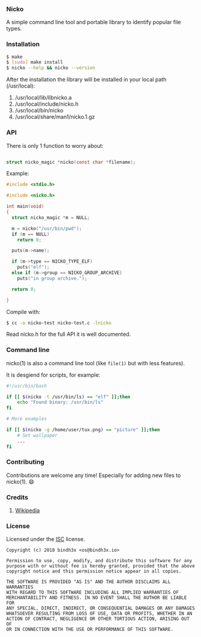 ### Nicko

A simple command line tool and portable library to identify
popular file types.

### Installation

```bash
$ make
$ [sudo] make install
$ nicko --help && nicko --version
```

After the installation the library will be installed in your local path
(/usr/local):

1. /usr/local/lib/libnicko.a
2. /usr/local/include/nicko.h
3. /usr/local/bin/nicko
4. /usr/local/share/man1/nicko.1.gz

### API

There is only 1 function to worry about:

```c

struct nicko_magic *nicko(const char *filename);

```

Example:

```c
#include <stdio.h>

#include <nicko.h>

int main(void)
{
  struct nicko_magic *m = NULL;

  m = nicko("/usr/bin/pwd");
  if (m == NULL)
    return 0;

  puts(m->name);

  if (m->type == NICKO_TYPE_ELF)
    puts("elf");
  else if (m->group == NICKO_GROUP_ARCHIVE)
    puts("in group archive.");

  return 0;

}
```

Compile with:

```bash
$ cc -o nicko-test nicko-test.c -lnicko
```

Read nicko.h for the full API it is well documented.


### Command line

nicko(1) is also a command line tool (like `file(1)` but with less
features).

It is desgiend for scripts, for example:

```bash
#!/usr/bin/bash

if [[ $(nicko -t /usr/bin/ls) == "elf" ]];then
    echo "Found binary: /usr/bin/ls"
fi

# More examples

if [[ $(nicko -g /home/user/tux.png) == "picture" ]];then
    # Set wallpaper
    ...
fi
```

### Contributing

Contributions are welcome any time!
Especially for adding new files to nicko(1). :smile:

### Credits

1. [Wikipedia](https://en.wikipedia.org/wiki/List_of_file_signatures)

### License

Licensed under the [ISC](https://opensource.org/licenses/ISC) license.

    Copyright (c) 2018 bindh3x <os@bindh3x.io>

    Permission to use, copy, modify, and distribute this software for any
    purpose with or without fee is hereby granted, provided that the above
    copyright notice and this permission notice appear in all copies.

    THE SOFTWARE IS PROVIDED "AS IS" AND THE AUTHOR DISCLAIMS ALL
    WARRANTIES
    WITH REGARD TO THIS SOFTWARE INCLUDING ALL IMPLIED WARRANTIES OF
    MERCHANTABILITY AND FITNESS. IN NO EVENT SHALL THE AUTHOR BE LIABLE FOR
    ANY SPECIAL, DIRECT, INDIRECT, OR CONSEQUENTIAL DAMAGES OR ANY DAMAGES
    WHATSOEVER RESULTING FROM LOSS OF USE, DATA OR PROFITS, WHETHER IN AN
    ACTION OF CONTRACT, NEGLIGENCE OR OTHER TORTIOUS ACTION, ARISING OUT OF
    OR IN CONNECTION WITH THE USE OR PERFORMANCE OF THIS SOFTWARE.

